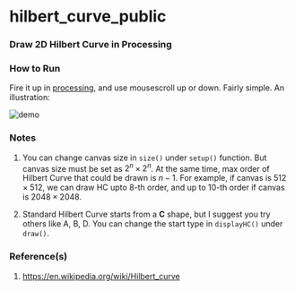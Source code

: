 # hilbert_curve_public
### Draw 2D Hilbert Curve in Processing

### How to Run
Fire it up in [processing](https://processing.org/), and use mousescroll up or down. Fairly simple. An illustration:

![demo](https://github.com/DogtorDoggo/hilbert_curve_public/assets/5264031/b3b5dbd7-d5dc-44cf-aaf3-768e616a9003)



### Notes

1. You can change canvas size in `size()` under `setup()` function. But canvas size must be set as $2^n \times 2^n$. At the same time, max order of Hilbert Curve that could be drawn is $n-1$. For example, if canvas is $512 \times 512$, we can draw HC upto $8$-th order, and up to $10$-th order if canvas is $2048 \times 2048$.

2. Standard Hilbert Curve starts from a **C** shape, but I suggest you try others like A, B, D. You can change the start type in `displayHC()` under `draw()`.


### Reference(s)

1. https://en.wikipedia.org/wiki/Hilbert_curve
